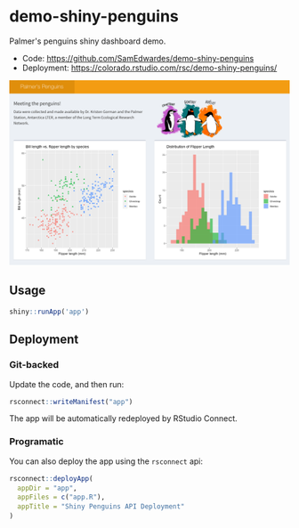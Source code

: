 # demo-shiny-penguins

Palmer's penguins shiny dashboard demo.

- Code: <https://github.com/SamEdwardes/demo-shiny-penguins>
- Deployment: <https://colorado.rstudio.com/rsc/demo-shiny-penguins/>

![screenshot](./imgs/app-screenshot.png)

## Usage

```r
shiny::runApp('app')
```

## Deployment

### Git-backed

Update the code, and then run:

```r
rsconnect::writeManifest("app")
```

The app will be automatically redeployed by RStudio Connect.

### Programatic

You can also deploy the app using the `rsconnect` api:

```r
rsconnect::deployApp(
  appDir = "app",
  appFiles = c("app.R"),
  appTitle = "Shiny Penguins API Deployment"
)
```
